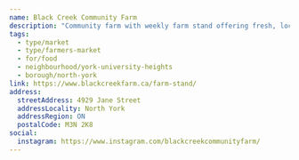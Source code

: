 ```yaml
---
name: Black Creek Community Farm
description: "Community farm with weekly farm stand offering fresh, locally grown produce from June to November."
tags:
  - type/market
  - type/farmers-market
  - for/food
  - neighbourhood/york-university-heights
  - borough/north-york
link: https://www.blackcreekfarm.ca/farm-stand/
address:
  streetAddress: 4929 Jane Street
  addressLocality: North York
  addressRegion: ON
  postalCode: M3N 2K8
social:
  instagram: https://www.instagram.com/blackcreekcommunityfarm/
---
```

